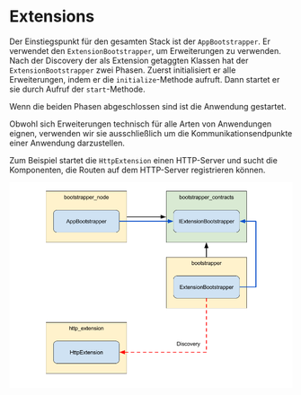 # Extensions

Der Einstiegspunkt für den gesamten Stack ist der `AppBootstrapper`. Er
verwendet den `ExtensionBootstrapper`, um Erweiterungen zu verwenden. Nach der
Discovery der als Extension getaggten Klassen hat der `ExtensionBootstrapper`
zwei Phasen. Zuerst initialisiert er alle Erweiterungen, indem er
die `initialize`-Methode aufruft. Dann startet er sie durch Aufruf der `start`-Methode.

Wenn die beiden Phasen abgeschlossen sind ist die Anwendung gestartet.

Obwohl sich Erweiterungen technisch für alle Arten von Anwendungen eignen,
verwenden wir sie ausschließlich um die Kommunikationsendpunkte einer Anwendung
darzustellen.

Zum Beispiel startet die `HttpExtension` einen HTTP-Server und sucht die
Komponenten, die Routen auf dem HTTP-Server registrieren können.

![](images/extensions.png)
